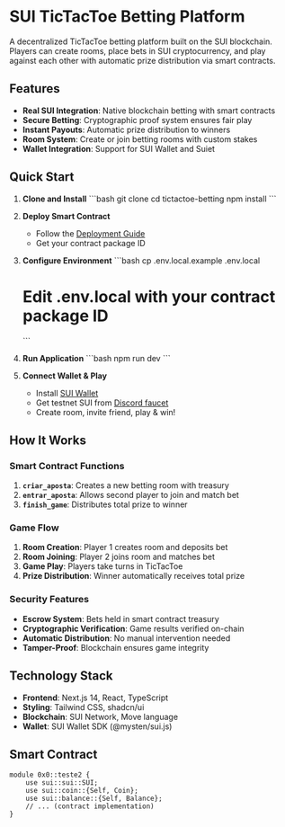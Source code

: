 # SUI TicTacToe Betting Platform

A decentralized TicTacToe betting platform built on the SUI blockchain. Players can create rooms, place bets in SUI cryptocurrency, and play against each other with automatic prize distribution via smart contracts.

## Features

- **Real SUI Integration**: Native blockchain betting with smart contracts
- **Secure Betting**: Cryptographic proof system ensures fair play
- **Instant Payouts**: Automatic prize distribution to winners
- **Room System**: Create or join betting rooms with custom stakes
- **Wallet Integration**: Support for SUI Wallet and Suiet

## Quick Start

1. **Clone and Install**
   \`\`\`bash
   git clone <repository>
   cd tictactoe-betting
   npm install
   \`\`\`

2. **Deploy Smart Contract**
   - Follow the [Deployment Guide](DEPLOYMENT.md)
   - Get your contract package ID

3. **Configure Environment**
   \`\`\`bash
   cp .env.local.example .env.local
   # Edit .env.local with your contract package ID
   \`\`\`

4. **Run Application**
   \`\`\`bash
   npm run dev
   \`\`\`

5. **Connect Wallet & Play**
   - Install [SUI Wallet](https://chrome.google.com/webstore/detail/sui-wallet/opcgpfmipidbgpenhmajoajpbobppdil)
   - Get testnet SUI from [Discord faucet](https://discord.gg/sui)
   - Create room, invite friend, play & win!

## How It Works

### Smart Contract Functions

1. **`criar_aposta`**: Creates a new betting room with treasury
2. **`entrar_aposta`**: Allows second player to join and match bet
3. **`finish_game`**: Distributes total prize to winner

### Game Flow

1. **Room Creation**: Player 1 creates room and deposits bet
2. **Room Joining**: Player 2 joins room and matches bet
3. **Game Play**: Players take turns in TicTacToe
4. **Prize Distribution**: Winner automatically receives total prize

### Security Features

- **Escrow System**: Bets held in smart contract treasury
- **Cryptographic Verification**: Game results verified on-chain
- **Automatic Distribution**: No manual intervention needed
- **Tamper-Proof**: Blockchain ensures game integrity

## Technology Stack

- **Frontend**: Next.js 14, React, TypeScript
- **Styling**: Tailwind CSS, shadcn/ui
- **Blockchain**: SUI Network, Move language
- **Wallet**: SUI Wallet SDK (@mysten/sui.js)

## Smart Contract

```move
module 0x0::teste2 {
    use sui::sui::SUI;
    use sui::coin::{Self, Coin};
    use sui::balance::{Self, Balance};
    // ... (contract implementation)
}
